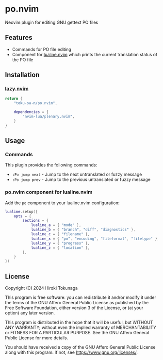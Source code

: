 # po.nvim

Neovim plugin for editing GNU gettext PO files

## Features

- Commands for PO file editing
- Component for [lualine.nvim](https://github.com/nvim-lualine/lualine.nvim) which prints the current translation status of the PO file

## Installation

### [lazy.nvim](https://github.com/folke/lazy.nvim)

```lua
return {
    "toku-sa-n/po.nvim",

    dependencies = {
        "nvim-lua/plenary.nvim",
    }
}
```

## Usage

### Commands

This plugin provides the following commands:

- `:Po jump next` - Jump to the next untranslated or fuzzy message
- `:Po jump prev` - Jump to the previous untranslated or fuzzy message

### po.nvim component for lualine.nvim

Add the `po` component to your lualine.nvim configuration:

```lua
lualine.setup({
    opts = {
        sections = {
            lualine_a = { "mode" },
            lualine_b = { "branch", "diff", "diagnostics" },
            lualine_c = { "filename" },
            lualine_x = { "po", "encoding", "fileformat", "filetype" },
            lualine_y = { "progress" },
            lualine_z = { "location" },
        },
    }
})
```

## License

Copyright (C) 2024 Hiroki Tokunaga

This program is free software: you can redistribute it and/or modify
it under the terms of the GNU Affero General Public License as published
by the Free Software Foundation, either version 3 of the License, or
(at your option) any later version.

This program is distributed in the hope that it will be useful,
but WITHOUT ANY WARRANTY; without even the implied warranty of
MERCHANTABILITY or FITNESS FOR A PARTICULAR PURPOSE. See the
GNU Affero General Public License for more details.

You should have received a copy of the GNU Affero General Public License
along with this program. If not, see <https://www.gnu.org/licenses/>.
